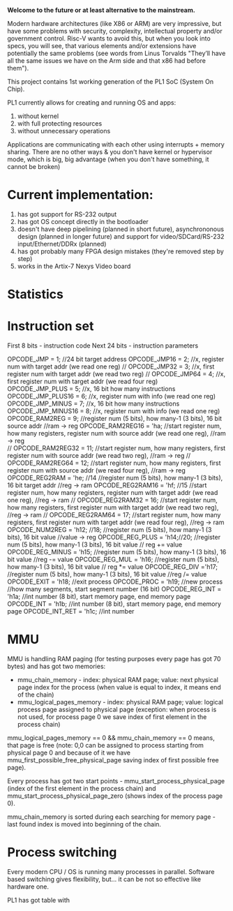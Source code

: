 **Welcome to the future or at least alternative to the mainstream.**

Modern hardware architectures (like X86 or ARM) are very impressive, but have
some problems with security, complexity, intellectual property and/or government
control. Risc-V wants to avoid this, but when you look into specs, you will
see, that various elements and/or extensions have potentially the same
problems (see words from Linus Torvalds "They’ll have all
the same issues we have on the Arm side and that x86 had before them").

This project contains 1st working generation of the PL1 SoC (System On Chip).

PL1 currently allows for creating and running OS and apps:

1. without kernel
2. with full protecting resources
3. without unnecessary operations

Applications are communicating with each other using interrupts + memory
sharing. There are no other ways & you don't have kernel or hypervisor mode,
which is big, big advantage (when you don't have something, it cannot be broken)

# Current implementation:

1. has got support for RS-232 output
2. has got OS concept directly in the bootloader
3. doesn't have deep pipelining (planned in short future), asynchrononous design
(planned in longer future) and support for video/SDCard/RS-232 input/Ethernet/DDRx
(planned)
4. has got probably many FPGA design mistakes (they're removed step by step)
5. works in the Artix-7 Nexys Video board

# Statistics

# Instruction set

First 8 bits - instruction code
Next 24 bits - instruction parameters

OPCODE_JMP = 1;  //24 bit target address
OPCODE_JMP16 = 2;  //x, register num with target addr (we read one reg)
  // OPCODE_JMP32 = 3;  //x, first register num with target addr (we read two reg)
  // OPCODE_JMP64 = 4;  //x, first register num with target addr (we read four reg)  
OPCODE_JMP_PLUS = 5;  //x, 16 bit how many instructions
OPCODE_JMP_PLUS16 = 6;  //x, register num with info (we read one reg)
OPCODE_JMP_MINUS = 7;  //x, 16 bit how many instructions  
OPCODE_JMP_MINUS16 = 8;  //x, register num with info (we read one reg)
OPCODE_RAM2REG = 9;  //register num (5 bits), how many-1 (3 bits), 16 bit source addr //ram -> reg
OPCODE_RAM2REG16 = 'ha; //start register num, how many registers, register num with source addr (we read one reg), //ram -> reg  
  // OPCODE_RAM2REG32 = 11; //start register num, how many registers, first register num with source addr (we read two reg), //ram -> reg
  // OPCODE_RAM2REG64 = 12; //start register num, how many registers, first register num with source addr (we read four reg), //ram -> reg
OPCODE_REG2RAM = 'he; //14 //register num (5 bits), how many-1 (3 bits), 16 bit target addr //reg -> ram
OPCODE_REG2RAM16 = 'hf; //15 //start register num, how many registers, register num with target addr (we read one reg), //reg -> ram
  // OPCODE_REG2RAM32 = 16; //start register num, how many registers, first register num with target addr (we read two reg), //reg -> ram
  // OPCODE_REG2RAM64 = 17; //start register num, how many registers, first register num with target addr (we read four reg), //reg -> ram
OPCODE_NUM2REG = 'h12; //18;  //register num (5 bits), how many-1 (3 bits), 16 bit value //value -> reg
OPCODE_REG_PLUS = 'h14;//20; //register num (5 bits), how many-1 (3 bits), 16 bit value // reg += value
OPCODE_REG_MINUS = 'h15; //register num (5 bits), how many-1 (3 bits), 16 bit value  //reg -= value
OPCODE_REG_MUL = 'h16; //register num (5 bits), how many-1 (3 bits), 16 bit value // reg *= value
OPCODE_REG_DIV ='h17; //register num (5 bits), how many-1 (3 bits), 16 bit value  //reg /= value
OPCODE_EXIT = 'h18;  //exit process
OPCODE_PROC = 'h19;  //new process //how many segments, start segment number (16 bit)
OPCODE_REG_INT = 'h1a;  //int number (8 bit), start memory page, end memory page 
OPCODE_INT = 'h1b;  //int number (8 bit), start memory page, end memory page
OPCODE_INT_RET = 'h1c;  //int number

# MMU

MMU is handling RAM paging (for testing purposes every page has got 70 bytes) and has got two memories:

* mmu_chain_memory - index: physical RAM page; value: next physical page index for the process (when value is equal to index, it means end of the chain)
* mmu_logical_pages_memory - index: physical RAM page; value: logical process page assigned to physical page (exception: when process is not used, for process page 0 we save index of first element in the process chain)

mmu_logical_pages_memory == 0 && mmu_chain_memory == 0 means, that page is free
(note: 0,0 can be assigned to process starting from physical page 0
and because of it we have mmu_first_possible_free_physical_page saving index of first possible free page).

Every process has got two start points - mmu_start_process_physical_page (index
of the first element in the process chain) and mmu_start_process_physical_page_zero (shows index of the process page 0).

mmu_chain_memory is sorted during each searching for memory page - last
found index is moved into beginning of the chain.

# Process switching

Every modern CPU / OS is running many processes in parallel. Software based switching
gives flexibility, but... it can be not so effective like hardware one.

PL1 has got table with 
